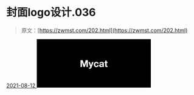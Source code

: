 <!--yml
category: 未分类
date: 0001-01-01 00:00:00
-->

# 封面logo设计.036

> 原文：[https://zwmst.com/202.html](https://zwmst.com/202.html)

   [ <time datetime="2021-08-12T09:33:02+08:00"> 2021-08-12 </time> ](https://zwmst.com/%e5%b0%81%e9%9d%a2logo%e8%ae%be%e8%ae%a1-036-2)  [![](img/07d514cf91e5f0973fbbe9f35c09ee6f.png)](https://zwmst.com/wp-content/uploads/2021/08/1628731982-04db84054bfbbb9.jpeg)